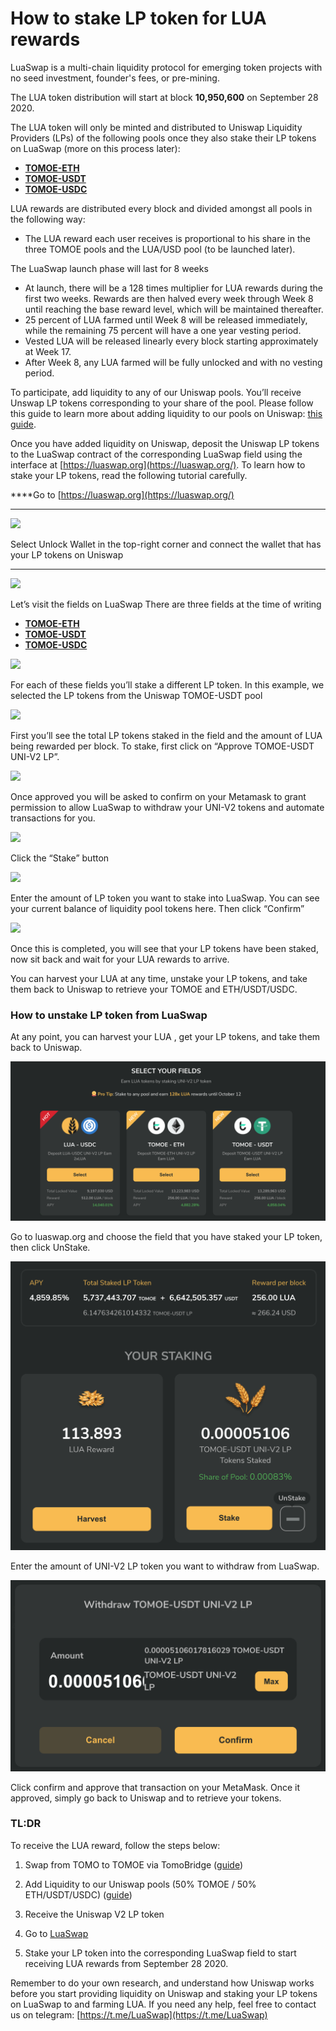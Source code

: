 # How to stake LP token for LUA rewards

LuaSwap is a multi-chain liquidity protocol for emerging token projects with no seed investment, founder's fees, or pre-mining.

The LUA token distribution will start at block **10,950,600** on September 28 2020. 

The LUA token will only be minted and distributed to Uniswap Liquidity Providers \(LPs\) of the following pools once they also stake their LP tokens on LuaSwap \(more on this process later\):

* [**TOMOE-ETH**](https://app.uniswap.org/#/add/0x05d3606d5c81eb9b7b18530995ec9b29da05faba/ETH)
* [**TOMOE-USDT**](https://app.uniswap.org/#/add/0x05d3606d5c81eb9b7b18530995ec9b29da05faba/0xdac17f958d2ee523a2206206994597c13d831ec7)
* [**TOMOE-USDC**](https://app.uniswap.org/#/add/0x05d3606d5c81eb9b7b18530995ec9b29da05faba/0xa0b86991c6218b36c1d19d4a2e9eb0ce3606eb48)

LUA rewards are distributed every block and divided amongst all pools in the following way: 

* The LUA reward each user receives is proportional to his share in the three TOMOE pools and the LUA/USD pool \(to be launched later\). 

The LuaSwap launch phase will last for 8 weeks

* At launch, there will be a 128 times multiplier for LUA rewards during the first two weeks. Rewards are then halved every week through Week 8 until reaching the base reward level, which will be maintained thereafter. 
* 25 percent of LUA farmed until Week 8 will be released immediately, while the remaining 75 percent will have a one year vesting period. 
* Vested LUA will be released linearly every block starting approximately at Week 17. 
* After Week 8, any LUA farmed will be fully unlocked and with no vesting period.

To participate, add liquidity to any of our Uniswap pools. You’ll receive Unswap LP tokens corresponding to your share of the pool. Please follow this guide to learn more about adding liquidity to our pools on Uniswap: [this guide](https://docs.tomochain.com/tomobridge/tutorial/tomoe/how-to-add-liquidity-to-tomoe-pools-on-uniswap).  


Once you have added liquidity on Uniswap,  deposit the Uniswap LP tokens to the LuaSwap contract of the corresponding LuaSwap field using the interface at [https://luaswap.org](https://luaswap.org/).  To learn how to stake your LP tokens, read the following tutorial carefully.   
  
****Go to [https://luaswap.org](https://luaswap.org/)  
****

![](https://lh3.googleusercontent.com/4M_Y1fRcDNRZBe25kzuStQ4UK1B_LcN59t7yHr30sI-ynyNPNkjY3uPzSF25mJoR1Om4ijOXpcvVFnZN89Z6oHw_-yVyHORz3FcD6R5HSzR9QlGZNmXlpR-NybXFyreKEPf46eN1)

Select Unlock Wallet in the top-right corner and connect the wallet that has your LP tokens on Uniswap

 ****

![](https://lh6.googleusercontent.com/jMlNA4BUd7rhwOKvCS1Lu4hAus-l774URdQ_iSJaCzNjY8WgcP50HXJ62A8dYSxJgLC571E24GGmeJHZJPCZx71GmsaojlQfgRYQYjk-yXUZUSoeIHiHLgIMN8qSdxGJrgZu3LeB)

Let’s visit the fields on LuaSwap  There are three fields at the time of writing

* [**TOMOE-ETH**](https://app.uniswap.org/#/add/0x05d3606d5c81eb9b7b18530995ec9b29da05faba/ETH)
* [**TOMOE-USDT**](https://app.uniswap.org/#/add/0x05d3606d5c81eb9b7b18530995ec9b29da05faba/0xdac17f958d2ee523a2206206994597c13d831ec7)
* [**TOMOE-USDC**](https://app.uniswap.org/#/add/0x05d3606d5c81eb9b7b18530995ec9b29da05faba/0xa0b86991c6218b36c1d19d4a2e9eb0ce3606eb48)

![](https://lh6.googleusercontent.com/xiAs13MgJ7HZDEJKU8AlCWEZoi4M91SW6bekERt4_ZpzvLUDeTfakii0fh3Vgczb6Y-W0ufGm56vZpTxDYm547-J2JRfZMIjB2jcgGwVPfZwh95YEjatAIdk_zucH9k0VV9lD2Ub)

For each of these fields you’ll stake a different LP token. In this example, we selected the LP tokens from the Uniswap TOMOE-USDT pool

![](https://lh6.googleusercontent.com/IHTaREUFFSw8YKHjOP41AlBeeSIhoW7PrmjacZBbY0zYv6vCHfZvjYHRS4PIY8NFwqW2wayiPkAKe6BZCfc066G_OJ69xaTF_LhcByE-R_2nCAWhH_PtSjO7xhLX7CiQ3v39k-ub)

First you’ll see the total LP tokens staked in the field and the amount of LUA being rewarded per block. To stake, first  click on “Approve TOMOE-USDT UNI-V2 LP”.

![](https://lh3.googleusercontent.com/ZR_jOrmxPth-17g-gTyPhITDeoObwm_JDVMIKOHz3ZOtAmxyS1PNa60qKyhHesDEmf8PV_wz0ZZnq6VdNGv0Yz-8VrHGO1D0DANWHreaS6fkvWQq7AipvDgvP3Ol5XleDacxAjYm)

Once approved you will be asked to confirm on your Metamask to grant permission to allow LuaSwap to withdraw your UNI-V2 tokens and automate transactions for you. 

![](https://lh4.googleusercontent.com/pphsAmFvGeiy6ap6bchvUJdItwsIRy6BCngvH-w7kKe87zaaKg_7pYmY2FsMYcES2M1ShBHi34d8LtjoQf4UJCYsNfuU1SpR9_jEdR9bZv1BQkG4JLWT2bcv3_jWTCiVDcqs0zEN)

Click the “Stake” button

![](https://lh6.googleusercontent.com/49GxT0EkLYYSzaJQitsnOkcMO39TymNd5X28edKCFlPMyRD4DUTN11ce-vcanf5V58hrMwJlKcf6yoXN4TLmsQK-07tQ8o9V313AW3gS50oCS4ONryczraDKuuOZgqnOqccjhIaC)

Enter the amount of LP token you want to stake into LuaSwap. You can see your current balance of liquidity pool tokens here. Then click “Confirm”  


![](https://lh5.googleusercontent.com/9vyixhMdolzouIoS8htAGLU1X3sfYZAqLm3Isv-7VAUFFqAXXFRYdaZR66zp-feBrN9W9XJRmzzNyPDMRPAY885nOwmGDgqWm127N9NcR8719Up34HoRtT-m8B2OApSgu5wgFjtt)

Once this is completed, you will see that your LP tokens have been staked, now sit back and wait for your LUA rewards to arrive.

You can harvest your LUA at any time, unstake your LP tokens, and take them back to Uniswap to retrieve your TOMOE and ETH/USDT/USDC.

### How to unstake LP token from LuaSwap

At any point, you can harvest your LUA , get your LP tokens, and take them back to Uniswap.

![](../../.gitbook/assets/screen-shot-2020-10-01-at-10.34.14-am.png)

Go to luaswap.org and choose the field that you have staked your LP token, then click UnStake.

![](../../.gitbook/assets/screen-shot-2020-10-01-at-10.45.22-am.png)

Enter the amount of UNI-V2 LP token you want to withdraw from LuaSwap.

![](../../.gitbook/assets/screen-shot-2020-10-01-at-10.16.49-am.png)

Click confirm and approve that transaction on your MetaMask. Once it approved, simply go back to Uniswap and to retrieve your tokens.

### TL:DR

To receive the LUA reward, follow the steps below:

1. Swap from TOMO to TOMOE via TomoBridge \([guide](https://docs.tomochain.com/tomobridge/tutorial/tomoe/how-to-swap-your-native-tomo-on-tomochain-to-from-tomoe-erc20-on-ethereum)\)

2. Add Liquidity to our Uniswap pools \(50% TOMOE / 50% ETH/USDT/USDC\) \([guide](https://docs.tomochain.com/tomobridge/tutorial/tomoe/how-to-add-liquidity-to-tomoe-pools-on-uniswap)\)

3. Receive the Uniswap V2 LP token

4. Go to [LuaSwap](https://luaswap.org/)

5. Stake your LP token into the corresponding LuaSwap field to start receiving LUA rewards from September 28 2020.  


Remember to do your own research, and understand how Uniswap works before you start providing liquidity on Uniswap and staking your LP tokens on LuaSwap to and farming LUA. If you need any help, feel free to contact us on telegram: [https://t.me/LuaSwap](https://t.me/LuaSwap)  
  


